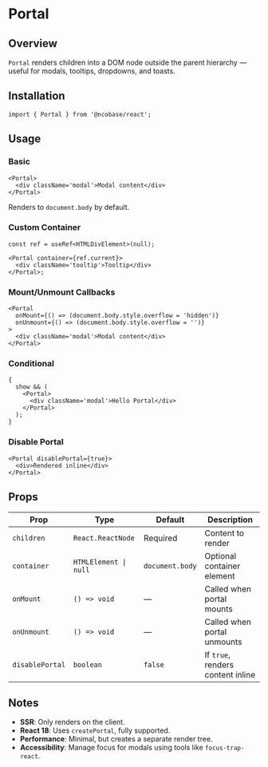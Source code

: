 # Portal

## Overview

`Portal` renders children into a DOM node outside the parent hierarchy — useful for modals, tooltips, dropdowns, and toasts.

## Installation

```tsx
import { Portal } from '@ncobase/react';
```

## Usage

### Basic

```tsx
<Portal>
  <div className='modal'>Modal content</div>
</Portal>
```

Renders to `document.body` by default.

### Custom Container

```tsx
const ref = useRef<HTMLDivElement>(null);

<Portal container={ref.current}>
  <div className='tooltip'>Tooltip</div>
</Portal>;
```

### Mount/Unmount Callbacks

```tsx
<Portal
  onMount={() => (document.body.style.overflow = 'hidden')}
  onUnmount={() => (document.body.style.overflow = '')}
>
  <div className='modal'>Modal content</div>
</Portal>
```

### Conditional

```tsx
{
  show && (
    <Portal>
      <div className='modal'>Hello Portal</div>
    </Portal>
  );
}
```

### Disable Portal

```tsx
<Portal disablePortal={true}>
  <div>Rendered inline</div>
</Portal>
```

## Props

| Prop            | Type                  | Default         | Description                       |
| --------------- | --------------------- | --------------- | --------------------------------- |
| `children`      | `React.ReactNode`     | Required        | Content to render                 |
| `container`     | `HTMLElement \| null` | `document.body` | Optional container element        |
| `onMount`       | `() => void`          | —               | Called when portal mounts         |
| `onUnmount`     | `() => void`          | —               | Called when portal unmounts       |
| `disablePortal` | `boolean`             | `false`         | If `true`, renders content inline |

## Notes

- **SSR**: Only renders on the client.
- **React 18**: Uses `createPortal`, fully supported.
- **Performance**: Minimal, but creates a separate render tree.
- **Accessibility**: Manage focus for modals using tools like `focus-trap-react`.
